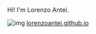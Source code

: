Hi! I'm Lorenzo Antei.

![img](https://res.cloudinary.com/lorenzoantei-github-io/image/upload/v1597593895/croazia3_069_4863_vxhcfv.jpg)
[lorenzoantei.github.io](https://lorenzoantei.github.io)
